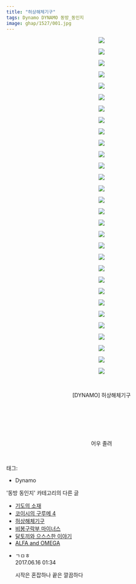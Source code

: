 ```yaml
---
title: "허상해체기구"
tags: Dynamo DYNAMO 동방_동인지
image: ghap/1527/001.jpg
---
```

<div class="article">
<p style="text-align: center; clear: none; float: none;"></p>
<p style="text-align: center; clear: none; float: none;"><img src="{{ site.nasurl }}/ghap/1527/001.jpg"/></p>
<p style="text-align: center; clear: none; float: none;"><img src="{{ site.nasurl }}/ghap/1527/002.jpg"/></p>
<p style="text-align: center; clear: none; float: none;"><img src="{{ site.nasurl }}/ghap/1527/003.jpg"/></p>
<p style="text-align: center; clear: none; float: none;"><img src="{{ site.nasurl }}/ghap/1527/004.jpg"/></p>
<p style="text-align: center; clear: none; float: none;"><img src="{{ site.nasurl }}/ghap/1527/005.jpg"/></p>
<p style="text-align: center; clear: none; float: none;"><img src="{{ site.nasurl }}/ghap/1527/006.jpg"/></p>
<p style="text-align: center; clear: none; float: none;"><img src="{{ site.nasurl }}/ghap/1527/007.jpg"/></p>
<p style="text-align: center; clear: none; float: none;"><img src="{{ site.nasurl }}/ghap/1527/008.jpg"/></p>
<p style="text-align: center; clear: none; float: none;"><img src="{{ site.nasurl }}/ghap/1527/009.jpg"/></p>
<p style="text-align: center; clear: none; float: none;"><img src="{{ site.nasurl }}/ghap/1527/010.jpg"/></p>
<p style="text-align: center; clear: none; float: none;"><img src="{{ site.nasurl }}/ghap/1527/011.jpg"/></p>
<p style="text-align: center; clear: none; float: none;"><img src="{{ site.nasurl }}/ghap/1527/012.jpg"/></p>
<p style="text-align: center; clear: none; float: none;"><img src="{{ site.nasurl }}/ghap/1527/013.jpg"/></p>
<p style="text-align: center; clear: none; float: none;"><img src="{{ site.nasurl }}/ghap/1527/014.jpg"/></p>
<p style="text-align: center; clear: none; float: none;"><img src="{{ site.nasurl }}/ghap/1527/015.jpg"/></p>
<p style="text-align: center; clear: none; float: none;"><img src="{{ site.nasurl }}/ghap/1527/016.jpg"/></p>
<p style="text-align: center; clear: none; float: none;"><img src="{{ site.nasurl }}/ghap/1527/017.jpg"/></p>
<p style="text-align: center; clear: none; float: none;"><img src="{{ site.nasurl }}/ghap/1527/018.jpg"/></p>
<p style="text-align: center; clear: none; float: none;"><img src="{{ site.nasurl }}/ghap/1527/019.jpg"/></p>
<p style="text-align: center; clear: none; float: none;"><img src="{{ site.nasurl }}/ghap/1527/020.jpg"/></p>
<p style="text-align: center; clear: none; float: none;"><img src="{{ site.nasurl }}/ghap/1527/021.jpg"/></p>
<p style="text-align: center; clear: none; float: none;"><img src="{{ site.nasurl }}/ghap/1527/022.jpg"/></p>
<p style="text-align: center; clear: none; float: none;"><img src="{{ site.nasurl }}/ghap/1527/023.jpg"/></p>
<p style="text-align: center; clear: none; float: none;"><img src="{{ site.nasurl }}/ghap/1527/024.jpg"/></p>
<p style="text-align: center; clear: none; float: none;"><img src="{{ site.nasurl }}/ghap/1527/025.jpg"/></p>
<p style="text-align: center; clear: none; float: none;"><img src="{{ site.nasurl }}/ghap/1527/026.jpg"/></p>
<p style="text-align: center; clear: none; float: none;"><img src="{{ site.nasurl }}/ghap/1527/027.jpg"/></p>
<p style="text-align: center; clear: none; float: none;"><img src="{{ site.nasurl }}/ghap/1527/028.jpg"/></p>
<p style="text-align: center; clear: none; float: none;"><img src="{{ site.nasurl }}/ghap/1527/029.jpg"/></p>
<p style="text-align: center; clear: none; float: none;"><img src="{{ site.nasurl }}/ghap/1527/030.jpg"/></p>
<p style="text-align: center; clear: none; float: none;"><br/></p>
<p style="text-align: center; clear: none; float: none;">[DYNAMO] 허상해체기구</p>
<p style="text-align: center; clear: none; float: none;"><br/></p>
<p style="text-align: center; clear: none; float: none;"><br/></p>
<p style="text-align: center; clear: none; float: none;"><br/></p>
<p style="text-align: center; clear: none; float: none;">어우 졸려</p>
<p><br/></p>
</div><div class="tagTrail">
<p>태그: </p>
<ul>
<li>Dynamo</li>
</ul>
</div><div class="another">
<p>'동방 동인지' 카테고리의 다른 글</p>
<ul>
<li><a href="/2016-08-12-ghap_1529">기도의 소재</a></li>
<li><a href="/2016-08-12-ghap_1528">코이시의 구루메 4</a></li>
<li><a href="/2016-08-12-ghap_1527">허상해체기구</a></li>
<li><a href="/2016-08-12-ghap_1526">비봉구락부 마이너스</a></li>
<li><a href="/2016-08-12-ghap_1525">달토끼와 으스스한 이야기</a></li>
<li><a href="/2016-08-12-ghap_1524">ALFA and OMEGA</a></li>
</ul>
</div><div class="cb_module cb_fluid">
<div class="cb_wrt cb_profile">
<div class="comment">
<ul>
<li class="cb_thumb_off" id="comment15014573">
<div class="cb_comment_area">
<div class="cb_info_area">
<div class="cb_section">
<span class="cb_nick_name">ㄱㅁㅎ</span>
</div>
<div class="cb_section">
<span class="cb_date">2017.06.16 01:34 </span>
</div>
</div>
<div class="cb_dsc_comment">
<p class="cb_dsc">
											시작은 혼잡하나 끝은 깔끔하다
										</p>
</div>
</div></li>
</ul>
</div>
</div><!-- commentList close -->
</div>
<br/>
<p id="refer"></p>
<br/>
